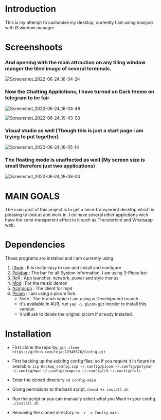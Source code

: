 # Introduction
This is my attempt to customise my desktop, currently I am using manjaro with I3 window manager

# Screenshoots
### And opening with the main attraction on any tiling window manger the tiled image of several terminals.
![Screenshot_2022-06-24_18-04-24](https://user-images.githubusercontent.com/35838069/175538828-da941655-564b-4b56-aa96-415a709df11b.png)

### Now the Chatting Applictions, I have turned on Dark theme on telegram to be fair.
![Screenshot_2022-06-24_18-04-49](https://user-images.githubusercontent.com/35838069/175538628-c0d0fde9-5ec5-46d5-831e-66c199a459b8.png)

![Screenshot_2022-06-24_19-43-03](https://user-images.githubusercontent.com/35838069/175553953-97e1a998-4819-4201-b1b7-2fb074e61db2.png)


### Visual studio as well (Though this is just a start page i am trying to put together)
![Screenshot_2022-06-24_18-05-14](https://user-images.githubusercontent.com/35838069/175538650-fa4104f9-9845-4d51-9842-ab6bd0eb1dee.png)

### The floating mode is unaffected as well (My screen size is small therefore just two applications)
![Screenshot_2022-06-24_18-08-04](https://user-images.githubusercontent.com/35838069/175538667-87009cd2-7e51-4cf8-97fe-35c5e33075ba.png)

# MAIN GOALS
The main goal of this project is to get a semi-transperent desktop which is pleasing to look at and work in. I do have several other applictions wich have the semi-transperent effect to it such as Thunderbird and Whatsapp web.

# Dependencies

These programs are installed and I am currently using 

1) [I3wm](https://github.com/i3/i3.github.io) : It is really easy to use and install and configure.
2) [Polybar](https://github.com/polybar/polybar) : The bar for all System information, I am using 3-Piece bar
3) [Rofi](https://github.com/adi1090x/rofi) : App launcher, network, power and style menus
4) [Mpd](https://github.com/MusicPlayerDaemon/MPD) : For the music demon
5) [Ncmpcpp](https://github.com/ncmpcpp/ncmpcpp) : The client for mpd
6) [Picom](https://github.com/yshui/picom) : I am using a picom fork. 
    * Note : The branch which I am using is Development branch.
    - It's available in AUR, run `yay -S picom-git` inorder to install this version.
    - It will ask to delete the original picom if already installed.

# Installation

* First clone the repo by,
    `git clone https://github.com/tejas12345678/Config.git`
    
* First backing up the exixting config files, so if you require it in future its available. 
    `zip Backup_config.zip ~/.config/picom ~/.config/polybar ~/.config/mpd ~/.config/ncmpccp ~/.config/i3 ~/.config/rofi`
    
* Enter the cloned directory
    `cd Config-main`
    
* Giving permisions to the bash script.
     `chmod +x install.sh`
     
* Run the script or you can manually select what you Want in your config. 
     `./install.sh`
     
* Removing the cloned directory
      `rm -r -v Config-main`
